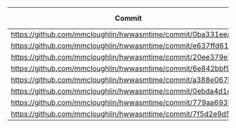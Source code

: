 | Commit | Change | vs. Native |
| --- | --- | --- |
| https://github.com/mmcloughlin/hwwasmtime/commit/0ba331eeafa1 | `sha1c` | x7.64 |
| https://github.com/mmcloughlin/hwwasmtime/commit/e637ffd61aa7 | `sha1pm` | x5.11 |
| https://github.com/mmcloughlin/hwwasmtime/commit/20ee379e7e52 | `sha1h` | x5.03 |
| https://github.com/mmcloughlin/hwwasmtime/commit/6e842bbf9754 | `sha1su0` | x5.12 |
| https://github.com/mmcloughlin/hwwasmtime/commit/a388e067b323 | `sha1su1` | x3.59 |
| https://github.com/mmcloughlin/hwwasmtime/commit/0ebda4d1c4ee | `vaddq_u32` | x3.76 |
| https://github.com/mmcloughlin/hwwasmtime/commit/779aa6937dc8 | `vdupq_n_u32` | x2.71 |
| https://github.com/mmcloughlin/hwwasmtime/commit/7f5d2e9d5928 | `vgetq_lane_u32` | x3.10 |
